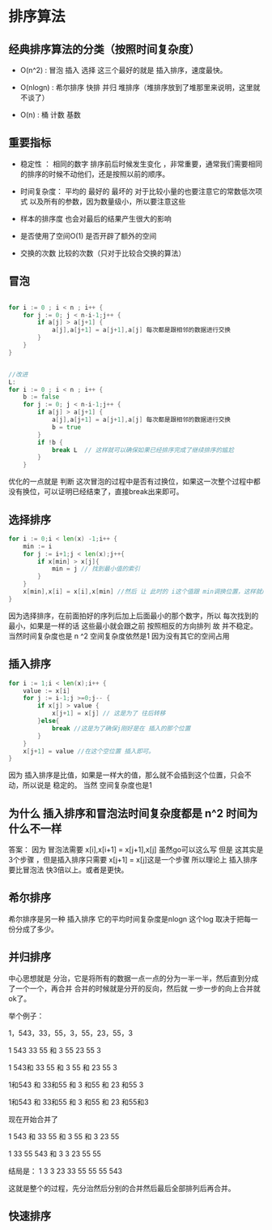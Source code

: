 # 排序算法

## 经典排序算法的分类（按照时间复杂度）

- O(n^2) : 冒泡 插入 选择  这三个最好的就是 插入排序，速度最快。

- O(nlogn) : 希尔排序 快排 并归 堆排序（堆排序放到了堆那里来说明，这里就不谈了）

- O(n) : 桶 计数 基数

## 重要指标

- 稳定性 ： 相同的数字 排序前后时候发生变化 ，非常重要，通常我们需要相同的排序的时候不动他们，还是按照以前的顺序。

- 时间复杂度： 平均的 最好的 最坏的 对于比较小量的也要注意它的常数低次项式 以及所有的参数，因为数量级小，所以要注意这些

- 样本的排序度 也会对最后的结果产生很大的影响

- 是否使用了空间O(1) 是否开辟了额外的空间

- 交换的次数 比较的次数（只对于比较合交换的算法）

## 冒泡

```go

for i := 0 ; i < n ; i++ {
	for j := 0; j < n-i-1;j++ {
		if a[j] > a[j+1] {
			a[j],a[j+1] = a[j+1],a[j] 每次都是跟相邻的数据进行交换
		}
	}
}
```

```go

//改进
L:
for i := 0 ; i < n ; i++ {
	b := false
	for j := 0; j < n-i-1;j++ {
		if a[j] > a[j+1] {
			a[j],a[j+1] = a[j+1],a[j] 每次都是跟相邻的数据进行交换
			b = true
		}
		if !b {
		    break L	 // 这样就可以确保如果已经排序完成了继续排序的尴尬
		}
	}

```
优化的一点就是 判断 这次冒泡的过程中是否有过换位，如果这一次整个过程中都没有换位，可以证明已经结束了，直接break出来即可。

## 选择排序

```go
for i := 0;i < len(x) -1;i++ {
	min := i
	for j := i+1;j < len(x);j++{
		if x[min] > x[j]{
			min = j // 找到最小值的索引
		}
	}
	x[min],x[i] = x[i],x[min] //然后 让 此时的 i这个值跟 min调换位置，这样就成功的把 min加到了队尾
}
```

因为选择排序，在前面拍好的序列后加上后面最小的那个数字，所以 每次找到的最小，如果是一样的话 这些最小就会跟之前 按照相反的方向排列
故 并不稳定。 当然时间复杂度也是 n ^2 空间复杂度依然是1 因为没有其它的空间占用

## 插入排序

```go
for i := 1;i < len(x);i++ {
	value := x[i]
	for j := i-1;j >=0;j-- {
		if x[j] > value {
			x[j+1] = x[j] // 这是为了 往后转移
		}else{
			break //这是为了确保j刚好是在 插入的那个位置
		}
	}
	x[j+1] = value //在这个空位置 插入即可。
}

```

因为 插入排序是比值，如果是一样大的值，那么就不会插到这个位置，只会不动，所以说是 稳定的。 当然 空间复杂度也是1


## 为什么 插入排序和冒泡法时间复杂度都是 n^2 时间为什么不一样

答案： 因为 冒泡法需要 x[i],x[i+1] = x[j+1],x[j] 虽然go可以这么写 但是 这其实是3个步骤 ，但是插入排序只需要 x[j+1] = x[j]这是一个步骤
所以理论上 插入排序要比冒泡法 快3倍以上。或者是更快。

## 希尔排序

希尔排序是另一种 插入排序 它的平均时间复杂度是nlogn 这个log 取决于把每一份分成了多少。

## 并归排序
中心思想就是 分治，它是将所有的数据一点一点的分为一半一半，然后直到分成了一个一个，再合并 合并的时候就是分开的反向，然后就
一步一步的向上合并就ok了。

举个例子：

1，543，33，55，3，55，23，55，3

1 543 33 55  和 3 55 23 55 3

1 543和 33 55 和 3 55 和 23 55 3

1和543 和 33和55 和 3 和55 和 23 和55 3

1和543 和 33和55 和 3 和55 和 23 和55和3

现在开始合并了

1 543 和 33 55 和 3 55 和 3 23 55

1 33 55 543 和 3 3 23 55 55

 结局是： 1 3 3 23 33 55 55 55 543

 这就是整个的过程，先分治然后分别的合并然后最后全部排列后再合并。


## 快速排序
